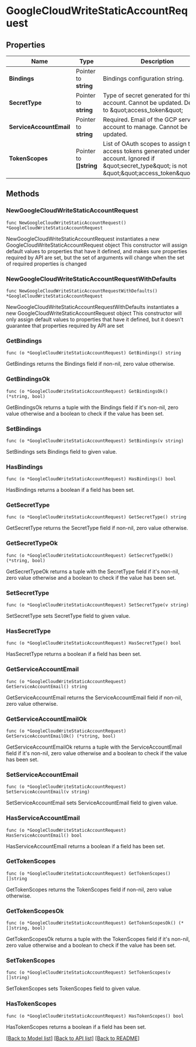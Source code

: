 # GoogleCloudWriteStaticAccountRequest

## Properties

Name | Type | Description | Notes
------------ | ------------- | ------------- | -------------
**Bindings** | Pointer to **string** | Bindings configuration string. | [optional] 
**SecretType** | Pointer to **string** | Type of secret generated for this account. Cannot be updated. Defaults to \&quot;access_token\&quot; | [optional] [default to "access_token"]
**ServiceAccountEmail** | Pointer to **string** | Required. Email of the GCP service account to manage. Cannot be updated. | [optional] 
**TokenScopes** | Pointer to **[]string** | List of OAuth scopes to assign to access tokens generated under this account. Ignored if \&quot;secret_type\&quot; is not \&quot;\&quot;access_token\&quot;\&quot; | [optional] 

## Methods

### NewGoogleCloudWriteStaticAccountRequest

`func NewGoogleCloudWriteStaticAccountRequest() *GoogleCloudWriteStaticAccountRequest`

NewGoogleCloudWriteStaticAccountRequest instantiates a new GoogleCloudWriteStaticAccountRequest object
This constructor will assign default values to properties that have it defined,
and makes sure properties required by API are set, but the set of arguments
will change when the set of required properties is changed

### NewGoogleCloudWriteStaticAccountRequestWithDefaults

`func NewGoogleCloudWriteStaticAccountRequestWithDefaults() *GoogleCloudWriteStaticAccountRequest`

NewGoogleCloudWriteStaticAccountRequestWithDefaults instantiates a new GoogleCloudWriteStaticAccountRequest object
This constructor will only assign default values to properties that have it defined,
but it doesn't guarantee that properties required by API are set

### GetBindings

`func (o *GoogleCloudWriteStaticAccountRequest) GetBindings() string`

GetBindings returns the Bindings field if non-nil, zero value otherwise.

### GetBindingsOk

`func (o *GoogleCloudWriteStaticAccountRequest) GetBindingsOk() (*string, bool)`

GetBindingsOk returns a tuple with the Bindings field if it's non-nil, zero value otherwise
and a boolean to check if the value has been set.

### SetBindings

`func (o *GoogleCloudWriteStaticAccountRequest) SetBindings(v string)`

SetBindings sets Bindings field to given value.

### HasBindings

`func (o *GoogleCloudWriteStaticAccountRequest) HasBindings() bool`

HasBindings returns a boolean if a field has been set.

### GetSecretType

`func (o *GoogleCloudWriteStaticAccountRequest) GetSecretType() string`

GetSecretType returns the SecretType field if non-nil, zero value otherwise.

### GetSecretTypeOk

`func (o *GoogleCloudWriteStaticAccountRequest) GetSecretTypeOk() (*string, bool)`

GetSecretTypeOk returns a tuple with the SecretType field if it's non-nil, zero value otherwise
and a boolean to check if the value has been set.

### SetSecretType

`func (o *GoogleCloudWriteStaticAccountRequest) SetSecretType(v string)`

SetSecretType sets SecretType field to given value.

### HasSecretType

`func (o *GoogleCloudWriteStaticAccountRequest) HasSecretType() bool`

HasSecretType returns a boolean if a field has been set.

### GetServiceAccountEmail

`func (o *GoogleCloudWriteStaticAccountRequest) GetServiceAccountEmail() string`

GetServiceAccountEmail returns the ServiceAccountEmail field if non-nil, zero value otherwise.

### GetServiceAccountEmailOk

`func (o *GoogleCloudWriteStaticAccountRequest) GetServiceAccountEmailOk() (*string, bool)`

GetServiceAccountEmailOk returns a tuple with the ServiceAccountEmail field if it's non-nil, zero value otherwise
and a boolean to check if the value has been set.

### SetServiceAccountEmail

`func (o *GoogleCloudWriteStaticAccountRequest) SetServiceAccountEmail(v string)`

SetServiceAccountEmail sets ServiceAccountEmail field to given value.

### HasServiceAccountEmail

`func (o *GoogleCloudWriteStaticAccountRequest) HasServiceAccountEmail() bool`

HasServiceAccountEmail returns a boolean if a field has been set.

### GetTokenScopes

`func (o *GoogleCloudWriteStaticAccountRequest) GetTokenScopes() []string`

GetTokenScopes returns the TokenScopes field if non-nil, zero value otherwise.

### GetTokenScopesOk

`func (o *GoogleCloudWriteStaticAccountRequest) GetTokenScopesOk() (*[]string, bool)`

GetTokenScopesOk returns a tuple with the TokenScopes field if it's non-nil, zero value otherwise
and a boolean to check if the value has been set.

### SetTokenScopes

`func (o *GoogleCloudWriteStaticAccountRequest) SetTokenScopes(v []string)`

SetTokenScopes sets TokenScopes field to given value.

### HasTokenScopes

`func (o *GoogleCloudWriteStaticAccountRequest) HasTokenScopes() bool`

HasTokenScopes returns a boolean if a field has been set.


[[Back to Model list]](../README.md#documentation-for-models) [[Back to API list]](../README.md#documentation-for-api-endpoints) [[Back to README]](../README.md)


